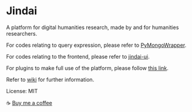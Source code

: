 # Jindai

A platform for digital humanities research, made by and for humanities researchers.

For codes relating to query expression, please refer to [PyMongoWrapper](https://github.com/zhuth/PyMongoWrapper).

For codes relating to the frontend, please refer to [jindai-ui](https://github.com/jindai-lab/jindai-ui).

For plugins to make full use of the platform, please follow [this link](https://pan.baidu.com/s/11_QT5mG1gw7mNjz23EQGGA?pwd=s8gq).

Refer to [wiki](https://github.com/jindai-lab/jindai/wiki) for further information.

License: MIT

☕ [Buy me a coffee](https://www.buymeacoffee.com/zhuth90)
